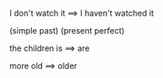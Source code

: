 I don't watch it ==> I haven't watched it

(simple past)              (present perfect)


the children is ==> are

 

more old ==> older
